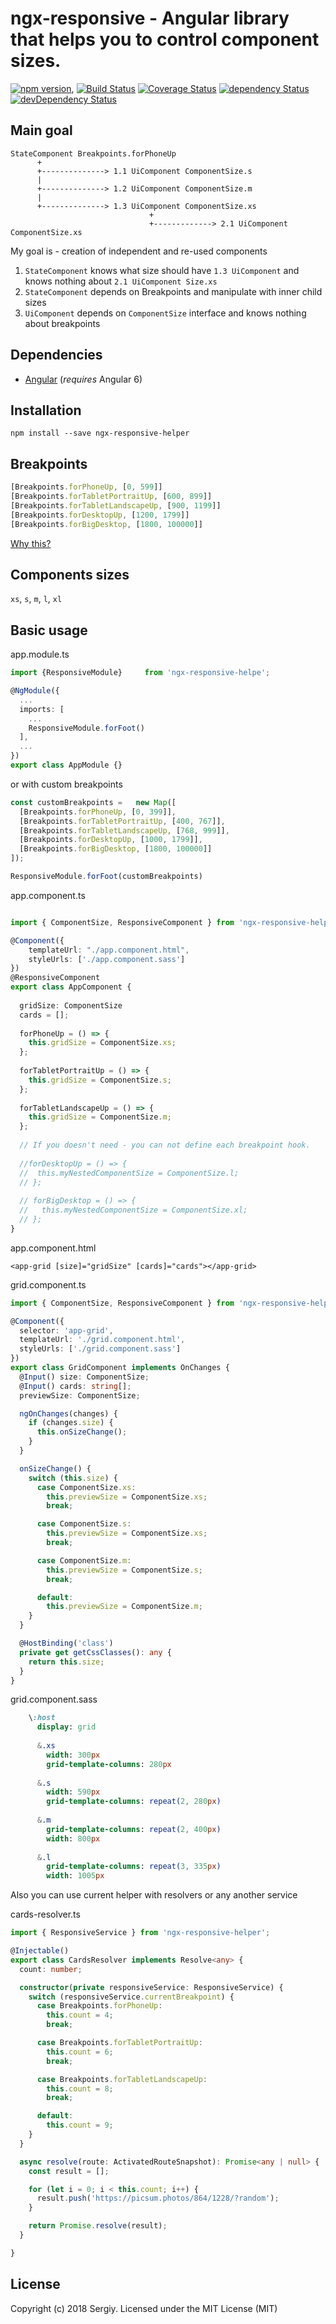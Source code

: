 # ngx-responsive - Angular library that helps you to control component sizes.

[![npm version](https://badge.fury.io/js/ngx-responsive-helper.svg)](https://badge.fury.io/js/ngx-responsive-helper),
[![Build Status](https://travis-ci.org/lols14/ngx-responsive-helper.svg?branch=master)](https://travis-ci.org/lols14/ngx-responsive-helper)
[![Coverage Status](https://coveralls.io/repos/github/lols14/ngx-responsive-helper/badge.svg)](https://coveralls.io/github/lols14/ngx-responsive-helper)
[![dependency Status](https://david-dm.org/lols14/ngx-responsive-helper/status.svg)](https://david-dm.org/lols14/ngx-responsive-helper)
[![devDependency Status](https://david-dm.org/lols14/ngx-responsive-helper/dev-status.svg?branch=master)](https://david-dm.org/lols14/ngx-responsive-helper#info=devDependencies)

## Main goal
```
StateComponent Breakpoints.forPhoneUp
      +
      +--------------> 1.1 UiComponent ComponentSize.s
      |
      +--------------> 1.2 UiComponent ComponentSize.m
      |
      +--------------> 1.3 UiComponent ComponentSize.xs
                               +
                               +-------------> 2.1 UiComponent ComponentSize.xs

```

My goal is - creation of independent and re-used components

1. `StateComponent` knows what size should have `1.3 UiComponent` and knows nothing about `2.1 UiComponent Size.xs`
2. `StateComponent` depends on Breakpoints and manipulate with inner child sizes
3. `UiComponent` depends on `ComponentSize` interface and knows nothing about breakpoints



## Dependencies
* [Angular](https://angular.io) (*requires* Angular 6)

## Installation
```shell
npm install --save ngx-responsive-helper
```

## Breakpoints
```typescript
[Breakpoints.forPhoneUp, [0, 599]]
[Breakpoints.forTabletPortraitUp, [600, 899]]
[Breakpoints.forTabletLandscapeUp, [900, 1199]]
[Breakpoints.forDesktopUp, [1200, 1799]]
[Breakpoints.forBigDesktop, [1800, 100000]]
```

[Why this?](https://medium.freecodecamp.org/the-100-correct-way-to-do-css-breakpoints-88d6a5ba1862) 


## Components sizes
`xs`, `s`, `m`, `l`, `xl`

## Basic usage
app.module.ts
```typescript
import {ResponsiveModule}     from 'ngx-responsive-helpe';

@NgModule({
  ...
  imports: [
    ...
    ResponsiveModule.forFoot()
  ],
  ...
})
export class AppModule {}
```

or with custom breakpoints
```typescript
const customBreakpoints =   new Map([
  [Breakpoints.forPhoneUp, [0, 399]],
  [Breakpoints.forTabletPortraitUp, [400, 767]],
  [Breakpoints.forTabletLandscapeUp, [768, 999]],
  [Breakpoints.forDesktopUp, [1000, 1799]],
  [Breakpoints.forBigDesktop, [1800, 100000]]
]);

ResponsiveModule.forFoot(customBreakpoints)
```

app.component.ts
```typescript

import { ComponentSize, ResponsiveComponent } from 'ngx-responsive-helper';

@Component({
    templateUrl: "./app.component.html",
    styleUrls: ['./app.component.sass']
})
@ResponsiveComponent
export class AppComponent {
  
  gridSize: ComponentSize
  cards = [];
  
  forPhoneUp = () => {
    this.gridSize = ComponentSize.xs;
  };
  
  forTabletPortraitUp = () => {
    this.gridSize = ComponentSize.s;
  };
  
  forTabletLandscapeUp = () => {
    this.gridSize = ComponentSize.m;
  };
  
  // If you doesn't need - you can not define each breakpoint hook.
  
  //forDesktopUp = () => {
  //  this.myNestedComponentSize = ComponentSize.l;
  // };
  
  // forBigDesktop = () => {
  //   this.myNestedComponentSize = ComponentSize.xl;
  // };
}
```
app.component.html
```angular2html
<app-grid [size]="gridSize" [cards]="cards"></app-grid>
```

grid.component.ts
```typescript
import { ComponentSize, ResponsiveComponent } from 'ngx-responsive-helper';

@Component({
  selector: 'app-grid',
  templateUrl: './grid.component.html',
  styleUrls: ['./grid.component.sass']
})
export class GridComponent implements OnChanges {
  @Input() size: ComponentSize;
  @Input() cards: string[];
  previewSize: ComponentSize;

  ngOnChanges(changes) {
    if (changes.size) {
      this.onSizeChange();
    }
  }

  onSizeChange() {
    switch (this.size) {
      case ComponentSize.xs:
        this.previewSize = ComponentSize.xs;
        break;

      case ComponentSize.s:
        this.previewSize = ComponentSize.xs;
        break;

      case ComponentSize.m:
        this.previewSize = ComponentSize.s;
        break;

      default:
        this.previewSize = ComponentSize.m;
    }
  }

  @HostBinding('class')
  private get getCssClasses(): any {
    return this.size;
  }
}
```

grid.component.sass
```sass
    \:host
      display: grid
      
      &.xs
        width: 300px
        grid-template-columns: 280px
    
      &.s
        width: 590px
        grid-template-columns: repeat(2, 280px)
    
      &.m
        grid-template-columns: repeat(2, 400px)
        width: 800px
    
      &.l
        grid-template-columns: repeat(3, 335px)
        width: 1005px
```

Also you can use current helper with resolvers or any another service

cards-resolver.ts
```typescript
import { ResponsiveService } from 'ngx-responsive-helper';

@Injectable()
export class CardsResolver implements Resolve<any> {
  count: number;

  constructor(private responsiveService: ResponsiveService) {
    switch (responsiveService.currentBreakpoint) {
      case Breakpoints.forPhoneUp:
        this.count = 4;
        break;

      case Breakpoints.forTabletPortraitUp:
        this.count = 6;
        break;

      case Breakpoints.forTabletLandscapeUp:
        this.count = 8;
        break;

      default:
        this.count = 9;
    }
  }

  async resolve(route: ActivatedRouteSnapshot): Promise<any | null> {
    const result = [];

    for (let i = 0; i < this.count; i++) {
      result.push('https://picsum.photos/864/1228/?random');
    }

    return Promise.resolve(result);
  }

}
```




## License
Copyright (c) 2018 Sergiy. Licensed under the MIT License (MIT)
